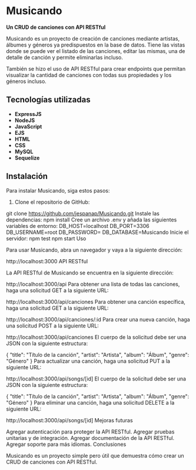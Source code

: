 
# Musicando

**Un CRUD de canciones con API RESTful**

Musicando es un proyecto de creación de canciones mediante artistas, álbumes y géneros ya predispuestos en la base de datos. Tiene las vistas donde se puede ver el listado de las canciones, editar las mismas, una de detalle de canción y permite eliminarlas incluso.

También se hizo el uso de API RESTful para crear endpoints que permitan visualizar la cantidad de canciones con todas sus propiedades y los géneros incluso.

## Tecnologías utilizadas

* **ExpressJS**
* **NodeJS**
* **JavaScript**
* **EJS**
* **HTML**
* **CSS**
* **MySQL**
* **Sequelize**

## Instalación

Para instalar Musicando, siga estos pasos:

1. Clone el repositorio de GitHub:


git clone https://github.com/jespanap/Musicando.git
Instale las dependencias:
npm install
Cree un archivo .env y añada las siguientes variables de entorno:
DB_HOST=localhost
DB_PORT=3306
DB_USERNAME=root
DB_PASSWORD=
DB_DATABASE=Musicando
Inicie el servidor:
npm test
npm start
Uso

Para usar Musicando, abra un navegador y vaya a la siguiente dirección:

http://localhost:3000
API RESTful

La API RESTful de Musicando se encuentra en la siguiente dirección:

http://localhost:3000/api
Para obtener una lista de todas las canciones, haga una solicitud GET a la siguiente URL:

http://localhost:3000/api/canciones
Para obtener una canción específica, haga una solicitud GET a la siguiente URL:

http://localhost:3000/api/canciones/:id
Para crear una nueva canción, haga una solicitud POST a la siguiente URL:

http://localhost:3000/api/canciones
El cuerpo de la solicitud debe ser una JSON con la siguiente estructura:

{
  "title": "Título de la canción",
  "artist": "Artista",
  "album": "Álbum",
  "genre": "Género"
}
Para actualizar una canción, haga una solicitud PUT a la siguiente URL:

http://localhost:3000/api/songs/[id]
El cuerpo de la solicitud debe ser una JSON con la siguiente estructura:

{
  "title": "Título de la canción",
  "artist": "Artista",
  "album": "Álbum",
  "genre": "Género"
}
Para eliminar una canción, haga una solicitud DELETE a la siguiente URL:

http://localhost:3000/api/songs/[id]
Mejoras futuras

Agregar autenticación para proteger la API RESTful.
Agregar pruebas unitarias y de integración.
Agregar documentación de la API RESTful.
Agregar soporte para más idiomas.
Conclusiones

Musicando es un proyecto simple pero útil que demuestra cómo crear un CRUD de canciones con API RESTful.


